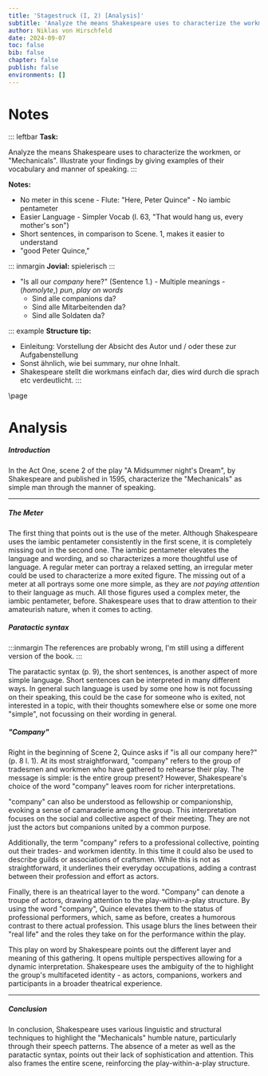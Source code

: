 ```yaml
---
title: 'Stagestruck (I, 2) [Analysis]'
subtitle: 'Analyze the means Shakespeare uses to characterize the workman'
author: Niklas von Hirschfeld
date: 2024-09-07
toc: false
bib: false
chapter: false
publish: false
environments: []
---
```


# Notes

::: leftbar
**Task:**

Analyze the means Shakespeare uses to characterize the workmen, or
"Mechanicals". Illustrate your findings by giving examples of their vocabulary
and manner of speaking.
:::

**Notes:**

- No meter in this scene - Flute: "Here, Peter Quince" - No iambic pentameter
- Easier Language - Simpler Vocab (l. 63, "That would hang us, every mother's son")
- Short sentences, in comparison to Scene. 1, makes it easier to understand
- "good Peter Quince,"

::: inmargin
**Jovial:** spielerisch
:::

- "Is all our *company* here?" (Sentence 1.) - Multiple meanings - (*homolyte*,) *pun*, *play on words*
    - Sind alle companions da?
    - Sind alle Mitarbeitenden da?
    - Sind alle Soldaten da?

::: example
**Structure tip:**

- Einleitung: Vorstellung der Absicht des Autor und / oder these zur Aufgabenstellung
- Sonst ähnlich, wie bei summary, nur ohne Inhalt.
- Shakespeare stellt die workmans einfach dar, dies wird durch die sprach etc verdeutlicht.
:::

\page

# Analysis

##### Introduction

In the Act One, scene 2 of the play "A Midsummer night's Dream", by Shakespeare
and published in 1595, characterize the "Mechanicals" as simple man through
the manner of speaking.

---

##### The Meter

The first thing that points out is the use of the meter. Although Shakespeare
uses the iambic pentameter consistently in the first scene, it is completely
missing out in the second one. The iambic pentameter elevates the language and
wording, and so characterizes a more thoughtful use of language. A regular
meter can portray a relaxed setting, an irregular meter could be used to
characterize a more exited figure. The missing out of a meter at all portrays
some one more simple, as they are *not paying attention* to their language as
much. All those figures used a complex meter, the iambic pentameter, before.
Shakespeare uses that to draw attention to their amateurish nature, when it
comes to acting.

##### Paratactic syntax

:::inmargin
The references are probably wrong, I'm still using a different version of the book.
:::

The paratactic syntax (p. 9), the short sentences, is another aspect of more simple
language. Short sentences can be interpreted in many different ways. In general
such language is used by some one how is not focussing on their speaking, this
could be the case for someone who is exited, not interested in a topic, with
their thoughts somewhere else or some one more "simple", not focussing on their
wording in general. 

##### "Company"

Right in the beginning of Scene 2, Quince asks if "is all our company here?"
(p. 8 l. 1). At its most straightforward, "company" refers to the group of
tradesmen and workmen who have gathered to rehearse their play. The message is
simple: is the entire group present? However, Shakespeare's choice of the word
"company" leaves room for richer interpretations.

"company" can also be understood as fellowship or companionship, evoking a
sense of camaraderie among the group. This interpretation focuses on the social
and collective aspect of their meeting. They are not just the actors but
companions united by a common purpose.

Additionally, the term "company" refers to a professional collective, pointing
out their trades- and workmen identity. In this time it could also be used to
describe guilds or associations of craftsmen. While this is not as
straightforward, it underlines their everyday occupations, adding a contrast
between their profession and effort as actors. 

Finally, there is an theatrical layer to the word. "Company" can denote a
troupe of actors, drawing attention to the play-within-a-play structure. By
using the word "company", Quince elevates them to the status of professional
performers, which, same as before, creates a humorous contrast to there actual
profession. This usage blurs the lines between their "real life" and the roles
they take on for the performance within the play.

This play on word by Shakespeare points out the different layer and meaning of
this gathering. It opens multiple perspectives allowing for a dynamic
interpretation. Shakespeare uses the ambiguity of the to highlight the group's
multifaceted identity - as actors, companions, workers and participants in a
broader theatrical experience. 

---

##### Conclusion

In conclusion, Shakespeare uses various linguistic and structural techniques to
highlight the "Mechanicals" humble nature, particularly through
their speech patterns. The absence of a meter as well as the paratactic syntax,
points out their lack of sophistication and attention. This also frames the
entire scene, reinforcing the play-within-a-play structure. 
